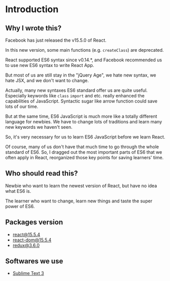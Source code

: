 # Introduction

## Why I wrote this?

Facebook has just released the v15.5.0 of React.

In this new version, some main functions (e.g. `createClass`) are deprecated.

React supported ES6 syntax since v0.14.*, and Facebook recommended us to use new ES6 syntax to write React App.

But most of us are still stay in the "jQuery Age", we hate new syntax, we hate JSX, and we don't want to change.

Actually, many new syntaxes ES6 standard offer us are quite useful. Especially keywords like `class` `import` and etc. really enhanced the capabilities of JavaScript. Syntactic sugar like arrow function could save lots of our time.

But at the same time, ES6 JavaScript is much more like a totally different language for newbies. We have to change lots of traditions and learn many new keywords we haven't seen.

So, it's very necessary for us to learn ES6 JavaScript before we learn React.

Of course, many of us don't have that much time to go through the whole standard of ES6. So, I dragged out the most important parts of ES6 that we often apply in React, reorganized those key points for saving learners' time.

## Who should read this?

Newbie who want to learn the newest version of React, but have no idea what ES6 is.

The learner who want to change, learn new things and taste the super power of ES6.

## Packages version

* [react@15.5.4](https://libraries.io/npm/react/15.5.4)
* [react-dom@15.5.4](https://libraries.io/npm/react-dom/15.5.4)
* [redux@3.6.0](https://libraries.io/npm/redux/3.6.0)

## Softwares we use

* [Sublime Text 3](https://www.sublimetext.com/)

